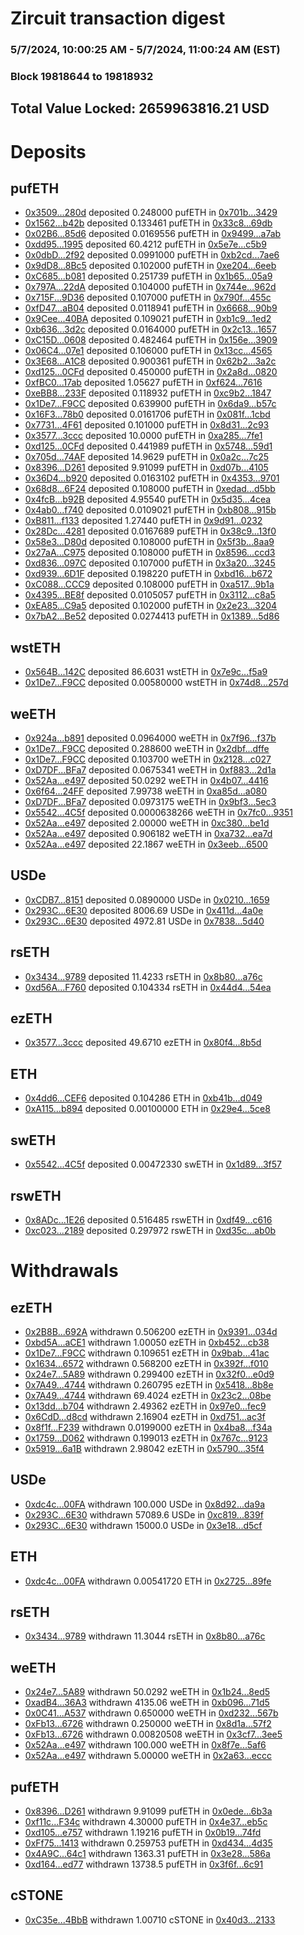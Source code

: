 # Zircuit transaction digest
### 5/7/2024, 10:00:25 AM - 5/7/2024, 11:00:24 AM (EST)
### Block 19818644 to 19818932

## Total Value Locked: 2659963816.21 USD

# Deposits
## pufETH
- [0x3509...280d](https://etherscan.io/address/0x3509220CaaeFF8e53333b4C51bcFDd7dBab3280d) deposited 0.248000 pufETH in [0x701b...3429](https://etherscan.io/tx/0x3509220CaaeFF8e53333b4C51bcFDd7dBab3280d)
- [0x1562...b42b](https://etherscan.io/address/0x156227AE02580d74065b4F986369D1E31ba9b42b) deposited 0.133461 pufETH in [0x33c8...69db](https://etherscan.io/tx/0x156227AE02580d74065b4F986369D1E31ba9b42b)
- [0x02B6...85d6](https://etherscan.io/address/0x02B69477bC3139248775fCB93E6f1CBc698685d6) deposited 0.0169556 pufETH in [0x9499...a7ab](https://etherscan.io/tx/0x02B69477bC3139248775fCB93E6f1CBc698685d6)
- [0xdd95...1995](https://etherscan.io/address/0xdd95AAcE8E78dE01E20ADDD7b0117107D3881995) deposited 60.4212 pufETH in [0x5e7e...c5b9](https://etherscan.io/tx/0xdd95AAcE8E78dE01E20ADDD7b0117107D3881995)
- [0x0dbD...2f92](https://etherscan.io/address/0x0dbDe5eb1d6B70785807eC834Bd9f3947DD62f92) deposited 0.0991000 pufETH in [0xb2cd...7ae6](https://etherscan.io/tx/0x0dbDe5eb1d6B70785807eC834Bd9f3947DD62f92)
- [0x9dD8...8Bc5](https://etherscan.io/address/0x9dD86b4c8E452B1b3DD7d0b28608bE502B358Bc5) deposited 0.102000 pufETH in [0xe204...6eeb](https://etherscan.io/tx/0x9dD86b4c8E452B1b3DD7d0b28608bE502B358Bc5)
- [0xC685...b081](https://etherscan.io/address/0xC68549563CF16Ba2F7D7e06Afa99768CA603b081) deposited 0.251739 pufETH in [0x1b65...05a9](https://etherscan.io/tx/0xC68549563CF16Ba2F7D7e06Afa99768CA603b081)
- [0x797A...22dA](https://etherscan.io/address/0x797ADdd145FBd5d61D5e78E01EF1D95a803e22dA) deposited 0.104000 pufETH in [0x744e...962d](https://etherscan.io/tx/0x797ADdd145FBd5d61D5e78E01EF1D95a803e22dA)
- [0x715F...9D36](https://etherscan.io/address/0x715FEa45c296b805807aaF3AD2ef440A3E129D36) deposited 0.107000 pufETH in [0x790f...455c](https://etherscan.io/tx/0x715FEa45c296b805807aaF3AD2ef440A3E129D36)
- [0xfD47...aB04](https://etherscan.io/address/0xfD4759810E87045182a3829138a2388015c5aB04) deposited 0.0118941 pufETH in [0x6668...90b9](https://etherscan.io/tx/0xfD4759810E87045182a3829138a2388015c5aB04)
- [0x9Cee...40BA](https://etherscan.io/address/0x9CeeEf3a6B197C78Cb13e7432485688B24C140BA) deposited 0.109021 pufETH in [0xb1c9...1ed2](https://etherscan.io/tx/0x9CeeEf3a6B197C78Cb13e7432485688B24C140BA)
- [0xb636...3d2c](https://etherscan.io/address/0xb636AE9a840fF37019FC4fFEc814F01b261D3d2c) deposited 0.0164000 pufETH in [0x2c13...1657](https://etherscan.io/tx/0xb636AE9a840fF37019FC4fFEc814F01b261D3d2c)
- [0xC15D...0608](https://etherscan.io/address/0xC15D0d09E145fbd11a650d351100aB43C7Bd0608) deposited 0.482464 pufETH in [0x156e...3909](https://etherscan.io/tx/0xC15D0d09E145fbd11a650d351100aB43C7Bd0608)
- [0x06C4...07e1](https://etherscan.io/address/0x06C4e1dDA7261d02f528F465f49359C9ae8e07e1) deposited 0.106000 pufETH in [0x13cc...4565](https://etherscan.io/tx/0x06C4e1dDA7261d02f528F465f49359C9ae8e07e1)
- [0x3E68...A1C8](https://etherscan.io/address/0x3E68FCA5b47bF0510DEBB0fa95d51c54B032A1C8) deposited 0.900361 pufETH in [0x62b2...3a2c](https://etherscan.io/tx/0x3E68FCA5b47bF0510DEBB0fa95d51c54B032A1C8)
- [0xd125...0CFd](https://etherscan.io/address/0xd125091715bD003C1174A7D25680704AadB70CFd) deposited 0.450000 pufETH in [0x2a8d...0820](https://etherscan.io/tx/0xd125091715bD003C1174A7D25680704AadB70CFd)
- [0xfBC0...17ab](https://etherscan.io/address/0xfBC04Ef136F7d6B87F3F7a40a5f34EB3b58c17ab) deposited 1.05627 pufETH in [0xf624...7616](https://etherscan.io/tx/0xfBC04Ef136F7d6B87F3F7a40a5f34EB3b58c17ab)
- [0xeBB8...233F](https://etherscan.io/address/0xeBB89D26403ad3714E4f6b60e0F915290242233F) deposited 0.118932 pufETH in [0xc9b2...1847](https://etherscan.io/tx/0xeBB89D26403ad3714E4f6b60e0F915290242233F)
- [0x1De7...F9CC](https://etherscan.io/address/0x1De75Eaa0812a3073d710E3006f6Dd87a816F9CC) deposited 0.639900 pufETH in [0x6da9...b57c](https://etherscan.io/tx/0x1De75Eaa0812a3073d710E3006f6Dd87a816F9CC)
- [0x16F3...78b0](https://etherscan.io/address/0x16F3181479f9706988609D07fe8279DE9fB278b0) deposited 0.0161706 pufETH in [0x081f...1cbd](https://etherscan.io/tx/0x16F3181479f9706988609D07fe8279DE9fB278b0)
- [0x7731...4F61](https://etherscan.io/address/0x7731cA2145aad854Ede89218D92460a0eaa14F61) deposited 0.101000 pufETH in [0x8d31...2c93](https://etherscan.io/tx/0x7731cA2145aad854Ede89218D92460a0eaa14F61)
- [0x3577...3ccc](https://etherscan.io/address/0x3577385c7b5a52d8FbA230AC88C416cd97fA3ccc) deposited 10.0000 pufETH in [0xa285...7fe1](https://etherscan.io/tx/0x3577385c7b5a52d8FbA230AC88C416cd97fA3ccc)
- [0xd125...0CFd](https://etherscan.io/address/0xd125091715bD003C1174A7D25680704AadB70CFd) deposited 0.441989 pufETH in [0x5748...59d1](https://etherscan.io/tx/0xd125091715bD003C1174A7D25680704AadB70CFd)
- [0x705d...74AF](https://etherscan.io/address/0x705d64179e0Db6205189d73402a35E3A1c9474AF) deposited 14.9629 pufETH in [0x0a2c...7c25](https://etherscan.io/tx/0x705d64179e0Db6205189d73402a35E3A1c9474AF)
- [0x8396...D261](https://etherscan.io/address/0x839621977A067B1d8eD2d4378091A11E55e6D261) deposited 9.91099 pufETH in [0xd07b...4105](https://etherscan.io/tx/0x839621977A067B1d8eD2d4378091A11E55e6D261)
- [0x36D4...b920](https://etherscan.io/address/0x36D4Df3dC06Dfc4b01167326A3B1D4694e3Ab920) deposited 0.0163102 pufETH in [0x4353...9701](https://etherscan.io/tx/0x36D4Df3dC06Dfc4b01167326A3B1D4694e3Ab920)
- [0x68d8...6F24](https://etherscan.io/address/0x68d891d2B10Ca9bd712d9CBd46f2b698eAf36F24) deposited 0.108000 pufETH in [0xedad...d5bb](https://etherscan.io/tx/0x68d891d2B10Ca9bd712d9CBd46f2b698eAf36F24)
- [0x4fcB...b92B](https://etherscan.io/address/0x4fcBf97F50EfC5490D54b22a45B794B10120b92B) deposited 4.95540 pufETH in [0x5d35...4cea](https://etherscan.io/tx/0x4fcBf97F50EfC5490D54b22a45B794B10120b92B)
- [0x4ab0...f740](https://etherscan.io/address/0x4ab0011a58969903a63497856920Fe87229Df740) deposited 0.0109021 pufETH in [0xb808...915b](https://etherscan.io/tx/0x4ab0011a58969903a63497856920Fe87229Df740)
- [0xB811...f133](https://etherscan.io/address/0xB811dc29FA9f89f748051b593868dB598737f133) deposited 1.27440 pufETH in [0x9d91...0232](https://etherscan.io/tx/0xB811dc29FA9f89f748051b593868dB598737f133)
- [0x28Dc...4281](https://etherscan.io/address/0x28DcA53515EebA0935Df99a4Ca4283c394654281) deposited 0.0167689 pufETH in [0x38c9...13f0](https://etherscan.io/tx/0x28DcA53515EebA0935Df99a4Ca4283c394654281)
- [0x58e3...D80d](https://etherscan.io/address/0x58e38a511b5F0cD519B01E63CAFE2eDD9579D80d) deposited 0.108000 pufETH in [0x5f3b...8aa9](https://etherscan.io/tx/0x58e38a511b5F0cD519B01E63CAFE2eDD9579D80d)
- [0x27aA...C975](https://etherscan.io/address/0x27aA6797276D337bB941472fE889bE65e4AdC975) deposited 0.108000 pufETH in [0x8596...ccd3](https://etherscan.io/tx/0x27aA6797276D337bB941472fE889bE65e4AdC975)
- [0xd836...097C](https://etherscan.io/address/0xd836D6Bf64e1C220eFA5DD00790a1c9a9F3E097C) deposited 0.107000 pufETH in [0x3a20...3245](https://etherscan.io/tx/0xd836D6Bf64e1C220eFA5DD00790a1c9a9F3E097C)
- [0xd939...6D1F](https://etherscan.io/address/0xd9390b46a1749DEe5325A490490491db9a826D1F) deposited 0.198220 pufETH in [0xbd16...b672](https://etherscan.io/tx/0xd9390b46a1749DEe5325A490490491db9a826D1F)
- [0xC088...CCC9](https://etherscan.io/address/0xC0887c290E09556E89be84F700dA55311986CCC9) deposited 0.108000 pufETH in [0xa517...9b1a](https://etherscan.io/tx/0xC0887c290E09556E89be84F700dA55311986CCC9)
- [0x4395...BE8f](https://etherscan.io/address/0x439511B957F3fcED3A8B47eC36e857359256BE8f) deposited 0.0105057 pufETH in [0x3112...c8a5](https://etherscan.io/tx/0x439511B957F3fcED3A8B47eC36e857359256BE8f)
- [0xEA85...C9a5](https://etherscan.io/address/0xEA85E2691957f641dCC26A39366dA7AdC1c4C9a5) deposited 0.102000 pufETH in [0x2e23...3204](https://etherscan.io/tx/0xEA85E2691957f641dCC26A39366dA7AdC1c4C9a5)
- [0x7bA2...Be52](https://etherscan.io/address/0x7bA2AE0b8316D04fB2b96E9B99Bc9076ecDfBe52) deposited 0.0274413 pufETH in [0x1389...5d86](https://etherscan.io/tx/0x7bA2AE0b8316D04fB2b96E9B99Bc9076ecDfBe52)
## wstETH
- [0x564B...142C](https://etherscan.io/address/0x564B31Fe75510a1ADB311AeCE4FAa63346Ed142C) deposited 86.6031 wstETH in [0x7e9c...f5a9](https://etherscan.io/tx/0x564B31Fe75510a1ADB311AeCE4FAa63346Ed142C)
- [0x1De7...F9CC](https://etherscan.io/address/0x1De75Eaa0812a3073d710E3006f6Dd87a816F9CC) deposited 0.00580000 wstETH in [0x74d8...257d](https://etherscan.io/tx/0x1De75Eaa0812a3073d710E3006f6Dd87a816F9CC)
## weETH
- [0x924a...b891](https://etherscan.io/address/0x924a72C3bE15190f18200B55AB5cd58e0Da9b891) deposited 0.0964000 weETH in [0x7f96...f37b](https://etherscan.io/tx/0x924a72C3bE15190f18200B55AB5cd58e0Da9b891)
- [0x1De7...F9CC](https://etherscan.io/address/0x1De75Eaa0812a3073d710E3006f6Dd87a816F9CC) deposited 0.288600 weETH in [0x2dbf...dffe](https://etherscan.io/tx/0x1De75Eaa0812a3073d710E3006f6Dd87a816F9CC)
- [0x1De7...F9CC](https://etherscan.io/address/0x1De75Eaa0812a3073d710E3006f6Dd87a816F9CC) deposited 0.103700 weETH in [0x2128...c027](https://etherscan.io/tx/0x1De75Eaa0812a3073d710E3006f6Dd87a816F9CC)
- [0xD7DF...BFa7](https://etherscan.io/address/0xD7DF7E085214743530afF339aFC420c7c720BFa7) deposited 0.0675341 weETH in [0xf883...2d1a](https://etherscan.io/tx/0xD7DF7E085214743530afF339aFC420c7c720BFa7)
- [0x52Aa...e497](https://etherscan.io/address/0x52Aa899454998Be5b000Ad077a46Bbe360F4e497) deposited 50.0292 weETH in [0x4b07...4416](https://etherscan.io/tx/0x52Aa899454998Be5b000Ad077a46Bbe360F4e497)
- [0x6f64...24FF](https://etherscan.io/address/0x6f644D1d3E5Bec19a67021a604aB151CBCc824FF) deposited 7.99738 weETH in [0xa85d...a080](https://etherscan.io/tx/0x6f644D1d3E5Bec19a67021a604aB151CBCc824FF)
- [0xD7DF...BFa7](https://etherscan.io/address/0xD7DF7E085214743530afF339aFC420c7c720BFa7) deposited 0.0973175 weETH in [0x9bf3...5ec3](https://etherscan.io/tx/0xD7DF7E085214743530afF339aFC420c7c720BFa7)
- [0x5542...4C5f](https://etherscan.io/address/0x5542392542DCB0CD3E4781cfdaFdA2c68a1F4C5f) deposited 0.0000638266 weETH in [0x7fc0...9351](https://etherscan.io/tx/0x5542392542DCB0CD3E4781cfdaFdA2c68a1F4C5f)
- [0x52Aa...e497](https://etherscan.io/address/0x52Aa899454998Be5b000Ad077a46Bbe360F4e497) deposited 2.00000 weETH in [0xc380...be1d](https://etherscan.io/tx/0x52Aa899454998Be5b000Ad077a46Bbe360F4e497)
- [0x52Aa...e497](https://etherscan.io/address/0x52Aa899454998Be5b000Ad077a46Bbe360F4e497) deposited 0.906182 weETH in [0xa732...ea7d](https://etherscan.io/tx/0x52Aa899454998Be5b000Ad077a46Bbe360F4e497)
- [0x52Aa...e497](https://etherscan.io/address/0x52Aa899454998Be5b000Ad077a46Bbe360F4e497) deposited 22.1867 weETH in [0x3eeb...6500](https://etherscan.io/tx/0x52Aa899454998Be5b000Ad077a46Bbe360F4e497)
## USDe
- [0xCDB7...8151](https://etherscan.io/address/0xCDB717d916f619B9de67Ff03b90ae3DA3a968151) deposited 0.0890000 USDe in [0x0210...1659](https://etherscan.io/tx/0xCDB717d916f619B9de67Ff03b90ae3DA3a968151)
- [0x293C...6E30](https://etherscan.io/address/0x293C6937D8D82e05B01335F7B33FBA0c8e256E30) deposited 8006.69 USDe in [0x411d...4a0e](https://etherscan.io/tx/0x293C6937D8D82e05B01335F7B33FBA0c8e256E30)
- [0x293C...6E30](https://etherscan.io/address/0x293C6937D8D82e05B01335F7B33FBA0c8e256E30) deposited 4972.81 USDe in [0x7838...5d40](https://etherscan.io/tx/0x293C6937D8D82e05B01335F7B33FBA0c8e256E30)
## rsETH
- [0x3434...9789](https://etherscan.io/address/0x34349c5569e7B846c3558961552D2202760A9789) deposited 11.4233 rsETH in [0x8b80...a76c](https://etherscan.io/tx/0x34349c5569e7B846c3558961552D2202760A9789)
- [0xd56A...F760](https://etherscan.io/address/0xd56A356969E27adc86fb1aCC6b0e95FE4496F760) deposited 0.104334 rsETH in [0x44d4...54ea](https://etherscan.io/tx/0xd56A356969E27adc86fb1aCC6b0e95FE4496F760)
## ezETH
- [0x3577...3ccc](https://etherscan.io/address/0x3577385c7b5a52d8FbA230AC88C416cd97fA3ccc) deposited 49.6710 ezETH in [0x80f4...8b5d](https://etherscan.io/tx/0x3577385c7b5a52d8FbA230AC88C416cd97fA3ccc)
## ETH
- [0x4dd6...CEF6](https://etherscan.io/address/0x4dd64D9cB6c3909196c644321C5b4cBce4D0CEF6) deposited 0.104286 ETH in [0xb41b...d049](https://etherscan.io/tx/0x4dd64D9cB6c3909196c644321C5b4cBce4D0CEF6)
- [0xA115...b894](https://etherscan.io/address/0xA115D0307dD8e2BDa0E0537eCBd5175201D6b894) deposited 0.00100000 ETH in [0x29e4...5ce8](https://etherscan.io/tx/0xA115D0307dD8e2BDa0E0537eCBd5175201D6b894)
## swETH
- [0x5542...4C5f](https://etherscan.io/address/0x5542392542DCB0CD3E4781cfdaFdA2c68a1F4C5f) deposited 0.00472330 swETH in [0x1d89...3f57](https://etherscan.io/tx/0x5542392542DCB0CD3E4781cfdaFdA2c68a1F4C5f)
## rswETH
- [0x8ADc...1E26](https://etherscan.io/address/0x8ADcb924b70B8edA5f35fB9A4D9447F470381E26) deposited 0.516485 rswETH in [0xdf49...c616](https://etherscan.io/tx/0x8ADcb924b70B8edA5f35fB9A4D9447F470381E26)
- [0xc023...2189](https://etherscan.io/address/0xc0232f2eb30b0365947cfe72b4f8dFCc59002189) deposited 0.297972 rswETH in [0xd35c...ab0b](https://etherscan.io/tx/0xc0232f2eb30b0365947cfe72b4f8dFCc59002189)
# Withdrawals
## ezETH
- [0x2B8B...692A](https://etherscan.io/address/0x2B8B99AA958b886e76886f84daF21fB7ed35692A) withdrawn 0.506200 ezETH in [0x9391...034d](https://etherscan.io/tx/0x2B8B99AA958b886e76886f84daF21fB7ed35692A)
- [0xbd5A...aCE1](https://etherscan.io/address/0xbd5A0FCa2e1b598f4Fc994709BE6E9b7840FaCE1) withdrawn 1.00050 ezETH in [0xb452...cb38](https://etherscan.io/tx/0xbd5A0FCa2e1b598f4Fc994709BE6E9b7840FaCE1)
- [0x1De7...F9CC](https://etherscan.io/address/0x1De75Eaa0812a3073d710E3006f6Dd87a816F9CC) withdrawn 0.109651 ezETH in [0x9bab...41ac](https://etherscan.io/tx/0x1De75Eaa0812a3073d710E3006f6Dd87a816F9CC)
- [0x1634...6572](https://etherscan.io/address/0x16342Da12fA8c0043d7449C609a8343590176572) withdrawn 0.568200 ezETH in [0x392f...f010](https://etherscan.io/tx/0x16342Da12fA8c0043d7449C609a8343590176572)
- [0x24e7...5A89](https://etherscan.io/address/0x24e7484acb8581f4F9bDBBe3F294FA45Cc7c5A89) withdrawn 0.299400 ezETH in [0x32f0...e0d9](https://etherscan.io/tx/0x24e7484acb8581f4F9bDBBe3F294FA45Cc7c5A89)
- [0x7A49...4744](https://etherscan.io/address/0x7A493Be5c2ce014cD049Bf178a1ac0Db1B434744) withdrawn 0.260795 ezETH in [0x5418...8b8e](https://etherscan.io/tx/0x7A493Be5c2ce014cD049Bf178a1ac0Db1B434744)
- [0x7A49...4744](https://etherscan.io/address/0x7A493Be5c2ce014cD049Bf178a1ac0Db1B434744) withdrawn 69.4024 ezETH in [0x23c2...08be](https://etherscan.io/tx/0x7A493Be5c2ce014cD049Bf178a1ac0Db1B434744)
- [0x13dd...b704](https://etherscan.io/address/0x13ddf9Eb96295817cC04b894B98CF8F92664b704) withdrawn 2.49362 ezETH in [0x97e0...fec9](https://etherscan.io/tx/0x13ddf9Eb96295817cC04b894B98CF8F92664b704)
- [0x6CdD...d8cd](https://etherscan.io/address/0x6CdD6334B7d60fA05Fa48a578DCb754a1D69d8cd) withdrawn 2.16904 ezETH in [0xd751...ac3f](https://etherscan.io/tx/0x6CdD6334B7d60fA05Fa48a578DCb754a1D69d8cd)
- [0x8f1f...F239](https://etherscan.io/address/0x8f1fB701fCc34412A2f65E9Ac7e19Cc0b900F239) withdrawn 0.0199000 ezETH in [0x4ba8...f34a](https://etherscan.io/tx/0x8f1fB701fCc34412A2f65E9Ac7e19Cc0b900F239)
- [0x1759...D062](https://etherscan.io/address/0x1759e45C313a491dD11e0B6F8D126124f7D3D062) withdrawn 0.199013 ezETH in [0x767c...9123](https://etherscan.io/tx/0x1759e45C313a491dD11e0B6F8D126124f7D3D062)
- [0x5919...6a1B](https://etherscan.io/address/0x591943D3f9a0Aeb3e349d386Aa7A87a2F6556a1B) withdrawn 2.98042 ezETH in [0x5790...35f4](https://etherscan.io/tx/0x591943D3f9a0Aeb3e349d386Aa7A87a2F6556a1B)
## USDe
- [0xdc4c...00FA](https://etherscan.io/address/0xdc4c63bE742Ef2A923ce1532e1e300b1Fc1a00FA) withdrawn 100.000 USDe in [0x8d92...da9a](https://etherscan.io/tx/0xdc4c63bE742Ef2A923ce1532e1e300b1Fc1a00FA)
- [0x293C...6E30](https://etherscan.io/address/0x293C6937D8D82e05B01335F7B33FBA0c8e256E30) withdrawn 57089.6 USDe in [0xc819...839f](https://etherscan.io/tx/0x293C6937D8D82e05B01335F7B33FBA0c8e256E30)
- [0x293C...6E30](https://etherscan.io/address/0x293C6937D8D82e05B01335F7B33FBA0c8e256E30) withdrawn 15000.0 USDe in [0x3e18...d5cf](https://etherscan.io/tx/0x293C6937D8D82e05B01335F7B33FBA0c8e256E30)
## ETH
- [0xdc4c...00FA](https://etherscan.io/address/0xdc4c63bE742Ef2A923ce1532e1e300b1Fc1a00FA) withdrawn 0.00541720 ETH in [0x2725...89fe](https://etherscan.io/tx/0xdc4c63bE742Ef2A923ce1532e1e300b1Fc1a00FA)
## rsETH
- [0x3434...9789](https://etherscan.io/address/0x34349c5569e7B846c3558961552D2202760A9789) withdrawn 11.3044 rsETH in [0x8b80...a76c](https://etherscan.io/tx/0x34349c5569e7B846c3558961552D2202760A9789)
## weETH
- [0x24e7...5A89](https://etherscan.io/address/0x24e7484acb8581f4F9bDBBe3F294FA45Cc7c5A89) withdrawn 50.0292 weETH in [0x1b24...8ed5](https://etherscan.io/tx/0x24e7484acb8581f4F9bDBBe3F294FA45Cc7c5A89)
- [0xadB4...36A3](https://etherscan.io/address/0xadB4baA4bF3A1C176c4399402395403632B036A3) withdrawn 4135.06 weETH in [0xb096...71d5](https://etherscan.io/tx/0xadB4baA4bF3A1C176c4399402395403632B036A3)
- [0x0C41...A537](https://etherscan.io/address/0x0C412eC600B750e5c2625b631991feFAcA71A537) withdrawn 0.650000 weETH in [0xd232...567b](https://etherscan.io/tx/0x0C412eC600B750e5c2625b631991feFAcA71A537)
- [0xFb13...6726](https://etherscan.io/address/0xFb1395da1e9832fF80aE136BA656C907e8B66726) withdrawn 0.250000 weETH in [0x8d1a...57f2](https://etherscan.io/tx/0xFb1395da1e9832fF80aE136BA656C907e8B66726)
- [0xFb13...6726](https://etherscan.io/address/0xFb1395da1e9832fF80aE136BA656C907e8B66726) withdrawn 0.00820508 weETH in [0x3cf7...3ee5](https://etherscan.io/tx/0xFb1395da1e9832fF80aE136BA656C907e8B66726)
- [0x52Aa...e497](https://etherscan.io/address/0x52Aa899454998Be5b000Ad077a46Bbe360F4e497) withdrawn 100.000 weETH in [0x8f7e...5af6](https://etherscan.io/tx/0x52Aa899454998Be5b000Ad077a46Bbe360F4e497)
- [0x52Aa...e497](https://etherscan.io/address/0x52Aa899454998Be5b000Ad077a46Bbe360F4e497) withdrawn 5.00000 weETH in [0x2a63...eccc](https://etherscan.io/tx/0x52Aa899454998Be5b000Ad077a46Bbe360F4e497)
## pufETH
- [0x8396...D261](https://etherscan.io/address/0x839621977A067B1d8eD2d4378091A11E55e6D261) withdrawn 9.91099 pufETH in [0x0ede...6b3a](https://etherscan.io/tx/0x839621977A067B1d8eD2d4378091A11E55e6D261)
- [0xf11c...F34c](https://etherscan.io/address/0xf11c8cba6d9779de78059F9bB00135bc8D27F34c) withdrawn 4.30000 pufETH in [0x4e37...eb5c](https://etherscan.io/tx/0xf11c8cba6d9779de78059F9bB00135bc8D27F34c)
- [0xd105...e757](https://etherscan.io/address/0xd10520be33a0f142c521B69d281382382623e757) withdrawn 1.19216 pufETH in [0x0b19...74fd](https://etherscan.io/tx/0xd10520be33a0f142c521B69d281382382623e757)
- [0xFf75...1413](https://etherscan.io/address/0xFf75A1e60f384574db30608e8dff80f3ECd41413) withdrawn 0.259753 pufETH in [0xd434...4d35](https://etherscan.io/tx/0xFf75A1e60f384574db30608e8dff80f3ECd41413)
- [0x4A9C...64c1](https://etherscan.io/address/0x4A9Ce81C0D560d2e0f9014b7d758e93a7a0a64c1) withdrawn 1363.31 pufETH in [0x3e28...586a](https://etherscan.io/tx/0x4A9Ce81C0D560d2e0f9014b7d758e93a7a0a64c1)
- [0xd164...ed77](https://etherscan.io/address/0xd164B614FdE7939078c7558F9680FA32f01aed77) withdrawn 13738.5 pufETH in [0x3f6f...6c91](https://etherscan.io/tx/0xd164B614FdE7939078c7558F9680FA32f01aed77)
## cSTONE
- [0xC35e...4BbB](https://etherscan.io/address/0xC35e30437712c7AaE0d5dD6525FaC0C70F234BbB) withdrawn 1.00710 cSTONE in [0x40d3...2133](https://etherscan.io/tx/0xC35e30437712c7AaE0d5dD6525FaC0C70F234BbB)
